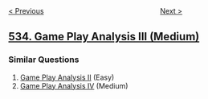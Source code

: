 <!--|This file generated by command(leetcode description); DO NOT EDIT.    |-->
<!--+----------------------------------------------------------------------+-->
<!--|@author    openset <openset.wang@gmail.com>                           |-->
<!--|@link      https://github.com/openset                                 |-->
<!--|@home      https://github.com/openset/leetcode                        |-->
<!--+----------------------------------------------------------------------+-->

[< Previous](https://github.com/openset/leetcode/tree/master/problems/lonely-pixel-ii "Lonely Pixel II")
　　　　　　　　　　　　　　　　
[Next >](https://github.com/openset/leetcode/tree/master/problems/encode-and-decode-tinyurl "Encode and Decode TinyURL")

## [534. Game Play Analysis III (Medium)](https://leetcode.com/problems/game-play-analysis-iii "")



### Similar Questions
  1. [Game Play Analysis II](https://github.com/openset/leetcode/tree/master/problems/game-play-analysis-ii) (Easy)
  1. [Game Play Analysis IV](https://github.com/openset/leetcode/tree/master/problems/game-play-analysis-iv) (Medium)
